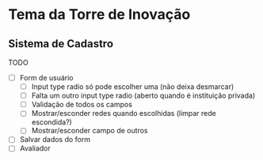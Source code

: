# Tema da Torre de Inovação

## Sistema de Cadastro
TODO
- [ ] Form de usuário
    - [ ] Input type radio só pode escolher uma (não deixa desmarcar)
    - [ ] Falta um outro input type radio (aberto quando é instituição privada)
    - [ ] Validação de todos os campos
    - [ ] Mostrar/esconder redes quando escolhidas (limpar rede escondida?) 
    - [ ] Mostrar/esconder campo de outros
- [ ] Salvar dados do form
- [ ] Avaliador